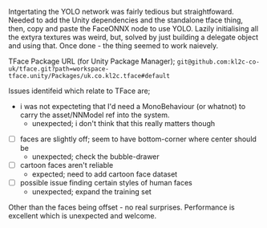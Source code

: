 
Intgertating the YOLO network was fairly tedious but straightfoward.
    Needed to add the Unity dependencies and the standalone tface thing, then, copy and paste the FaceONNX node to use YOLO.
    Lazily initialising all the extyra textures was weird, but, solved by just building a delegate object and using that.
    Once done - the thing seemed  to work naievely.

TFace Package URL (for Unity Package Manager); `git@github.com:kl2c-co-uk/tface.git?path=workspace-tface.unity/Packages/uk.co.kl2c.tface#default`

Issues identifeid which relate to TFace are;
- i was not expecteting that I'd need a MonoBehaviour (or whatnot) to carry the asset/NNModel ref into the system.
    - unexpected; i don't think that this really matters though
- [ ] faces are slightly off; seem to have bottom-corner where center should be
    - unexpected; check the bubble-drawer
- [ ] cartoon faces aren't reliable
    - expected; need to add cartoon face dataset
- [ ] possible issue finding certain styles of human faces
    - unexpected; expand the training set

Other than the faces being offset - no real surprises.
Performance is excellent which is unexpected and welcome.
